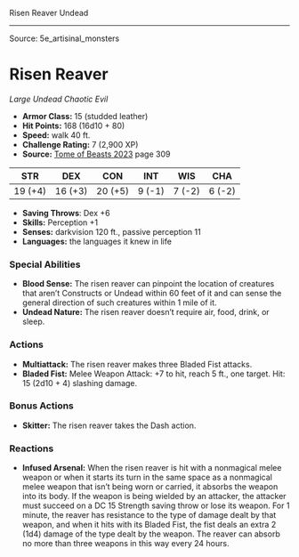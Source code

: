<MonsterName/>Risen Reaver</MonsterName>
<CreatureType/>Undead</CreatureType>



---

Source: 5e_artisinal_monsters

# Risen Reaver

*Large* *Undead* *Chaotic Evil*

- **Armor Class:** 15 (studded leather)
- **Hit Points:** 168 (16d10 + 80)
- **Speed:** walk 40 ft.
- **Challenge Rating:** 7 (2,900 XP)
- **Source:** [Tome of Beasts 2023](https://koboldpress.com/kpstore/product/tome-of-beasts-1-2023-edition/) page 309

| STR | DEX | CON | INT | WIS | CHA |
| --- | --- | --- | --- | --- | --- |
| 19 (+4) | 16 (+3) | 20 (+5) | 9 (-1) | 7 (-2) | 6 (-2) |

- **Saving Throws**: Dex +6
- **Skills:** Perception +1
- **Senses:** darkvision 120 ft., passive perception 11
- **Languages:** the languages it knew in life

### Special Abilities

- **Blood Sense:** The risen reaver can pinpoint the location of creatures that aren’t Constructs or Undead within 60 feet of it and can sense the general direction of such creatures within 1 mile of it.
- **Undead Nature:** The risen reaver doesn’t require air, food, drink, or sleep.

### Actions

- **Multiattack:** The risen reaver makes three Bladed Fist attacks.
- **Bladed Fist:** Melee Weapon Attack: +7 to hit, reach 5 ft., one target. Hit: 15 (2d10 + 4) slashing damage.

### Bonus Actions

- **Skitter:** The risen reaver takes the Dash action.

### Reactions

- **Infused Arsenal:** When the risen reaver is hit with a nonmagical melee weapon or when it starts its turn in the same space as a nonmagical melee weapon that isn’t being worn or carried, it absorbs the weapon into its body. If the weapon is being wielded by an attacker, the attacker must succeed on a DC 15 Strength saving throw or lose its weapon. For 1 minute, the reaver has resistance to the type of damage dealt by that weapon, and when it hits with its Bladed Fist, the fist deals an extra 2 (1d4) damage of the type dealt by the weapon. The reaver can absorb no more than three weapons in this way every 24 hours.


